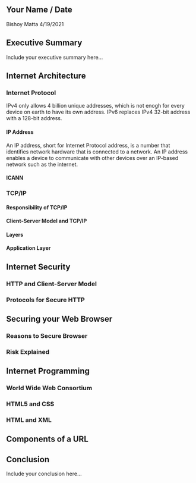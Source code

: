 ## Your Name / Date
Bishoy Matta
4/19/2021
## Executive Summary 
Include your executive summary here...

## Internet Architecture

### Internet Protocol
IPv4 only allows 4 billion unique addresses, which is not enogh for every device on earth to have its own address. IPv6 replaces IPv4 32-bit address with a 128-bit address. 
#### IP Address
An IP address, short for Internet Protocol address, is a number that identifies network hardware that is connected to a network. An IP address enables a device to communicate with other devices over an IP-based network such as the internet.
#### ICANN

### TCP/IP
#### Responsibility of TCP/IP
#### Client-Server Model and TCP/IP
#### Layers
#### Application Layer

## Internet Security
### HTTP and Client-Server Model
### Protocols for Secure HTTP

## Securing your Web Browser
### Reasons to Secure Browser
### Risk Explained

## Internet Programming
### World Wide Web Consortium
### HTML5 and CSS
### HTML and XML

## Components of a URL

## Conclusion
Include your conclusion here...
